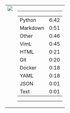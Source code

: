 
<table><tr>
<td valign="top">
  <img src="https://wakatime.com/share/@Aperture/0cd21d5d-ac4f-458d-9c71-d06f479c1297.png" />
</td>

<td valign="top">
  <hr>
  <table>
    <tr><td>Python</td><td>6:42</td></tr><tr><td>Markdown</td><td>0:51</td></tr><tr><td>Other</td><td>0:46</td></tr><tr><td>VimL</td><td>0:45</td></tr><tr><td>HTML</td><td>0:21</td></tr><tr><td>Git</td><td>0:20</td></tr><tr><td>Docker</td><td>0:18</td></tr><tr><td>YAML</td><td>0:18</td></tr><tr><td>JSON</td><td>0:01</td></tr><tr><td>Text</td><td>0:01</td></tr>
  </table>
  <hr>
</td>
</tr></table>

